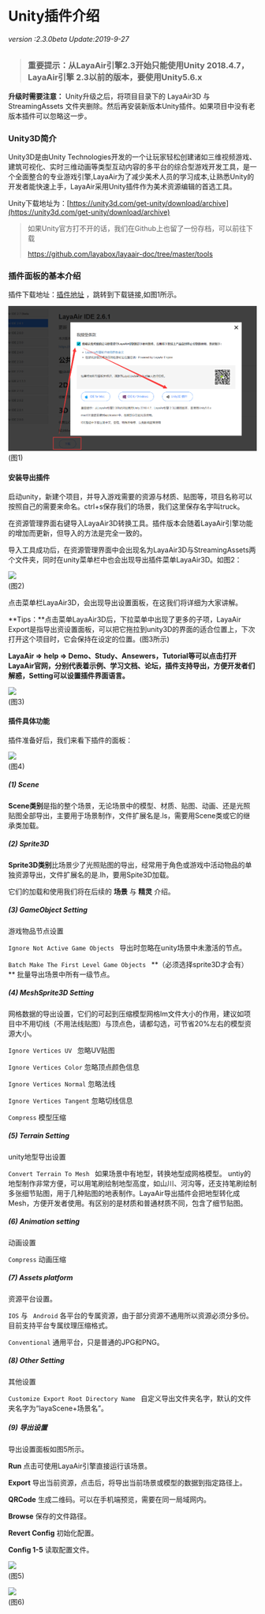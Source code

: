 # Unity插件介绍

###### *version :2.3.0beta   Update:2019-9-27*

> ### 重要提示：从LayaAir引擎2.3开始只能使用Unity 2018.4.7，LayaAir引擎 2.3以前的版本，要使用Unity5.6.x

**升级时需要注意：** Unity升级之后，将项目目录下的 LayaAir3D 与 StreamingAssets 文件夹删除。然后再安装新版本Unity插件。如果项目中没有老版本插件可以忽略这一步。

### Unity3D简介

Unity3D是由Unity Technologies开发的一个让玩家轻松创建诸如三维视频游戏、建筑可视化、实时三维动画等类型互动内容的多平台的综合型游戏开发工具，是一个全面整合的专业游戏引擎,LayaAir为了减少美术人员的学习成本,让熟悉Unity的开发者能快速上手，LayaAir采用Unity插件作为美术资源编辑的首选工具。

Unity下载地址为：[https://unity3d.com/get-unity/download/archive](https://unity3d.com/get-unity/download/archive)

> 如果Unity官方打不开的话，我们在Github上也留了一份存档，可以前往下载
>
> https://github.com/layabox/layaair-doc/tree/master/tools

### 插件面板的基本介绍

插件下载地址：[插件地址](https://ldc2.layabox.com/layadownload/?type=layaairide-LayaAir%20IDE%202.0.0) ，跳转到下载链接,如图1所示。

![](img/1.png)<br>(图1)

#### 	安装导出插件

​	启动unity，新建个项目，并导入游戏需要的资源与材质、贴图等，项目名称可以按照自己的需要来命名。ctrl+s保存我们的场景，我们这里保存名字叫truck。

​	在资源管理界面右键导入LayaAir3D转换工具。插件版本会随着LayaAir引擎功能的增加而更新，但导入的方法是完全一致的。

​	导入工具成功后，在资源管理界面中会出现名为LayaAir3D与StreamingAssets两个文件夹，同时在unity菜单栏中也会出现导出插件菜单LayaAir3D。如图2：

![](img/2.gif)<br>(图2)

点击菜单栏LayaAir3D，会出现导出设置面板，在这我们将详细为大家讲解。

**Tips：**点击菜单LayaAir3D后，下拉菜单中出现了更多的子项，LayaAir Export是指导出资设置面板，可以把它拖拉到unity3D的界面的适合位置上，下次打开这个项目时，它会保持在设定的位置。(图3所示)

**LayaAir => help => Demo、Study、Ansewers，Tutorial等可以点击打开LayaAir官网，分别代表着示例、学习文档、论坛，插件支持导出，方便开发者们解惑，Setting可以设置插件界面语言。**	

![](img/3.gif)<br>(图3)

#### 插件具体功能

插件准备好后，我们来看下插件的面板：

![](img/4.png)<br>(图4)

##### (1) Scene

​	**Scene类别**是指的整个场景，无论场景中的模型、材质、贴图、动画、还是光照贴图全部导出，主要用于场景制作，文件扩展名是.ls，需要用Scene类或它的继承类加载。

##### (2) Sprite3D

​	**Sprite3D类别**比场景少了光照贴图的导出，经常用于角色或游戏中活动物品的单独资源导出，文件扩展名的是.lh，要用Spite3D加载。

它们的加载和使用我们将在后续的 **场景** 与 **精灵** 介绍。

##### (3) GameObject Setting

游戏物品节点设置

`Ignore Not Active Game Objects `
导出时忽略在unity场景中未激活的节点。

`Batch Make The First Level Game Objects ` **（必须选择sprite3D才会有） **
批量导出场景中所有一级节点。

##### (4) MeshSprite3D Setting

网格数据的导出设置，它们的可起到压缩模型网格lm文件大小的作用，建议如项目中不用切线（不用法线贴图）与顶点色，请都勾选，可节省20%左右的模型资源大小。

`Ignore Vertices UV `                忽略UV贴图

`Ignore Vertices Color`           忽略顶点颜色信息

`Ignore Vertices Normal`         忽略法线

`Ignore Vertices Tangent`        忽略切线信息

`Compress`                                模型压缩

##### (5) Terrain Setting

unity地型导出设置

`Convert Terrain To Mesh `
如果场景中有地型，转换地型成网格模型。
untiy的地型制作非常方便，可以用笔刷绘制地型高度，如山川、河沟等，还支持笔刷绘制多张细节贴图，用于几种贴图的地表制作。LayaAir导出插件会把地型转化成Mesh，方便开发者使用。有区别的是材质和普通材质不同，包含了细节贴图。

##### (6) Animation setting

动画设置

`Compress`    动画压缩

##### (7) Assets platform

资源平台设置。

`IOS` 与 ` Android`	各平台的专属资源，由于部分资源不通用所以资源必须分多份。目前支持平台专属纹理压缩格式。

`Conventional`    通用平台，只是普通的JPG和PNG。

##### (8) Other Setting

其他设置

`Customize Export Root Directory Name `
自定义导出文件夹名字，默认的文件夹名字为“layaScene+场景名”。

##### (9) 导出设置

导出设置面板如图5所示。

**Run**       点击可使用LayaAir引擎直接运行该场景。

**Export**  导出当前资源，点击后，将导出当前场景或模型的数据到指定路径上。

**QRCode**  生成二维码。可以在手机端预览，需要在同一局域网内。

**Browse**    保存的文件路径。

**Revert  Config**   初始化配置。

**Config 1-5**  读取配置文件。

![](img/5.png)<br>(图5)

![](img/6.png)<br>(图6)